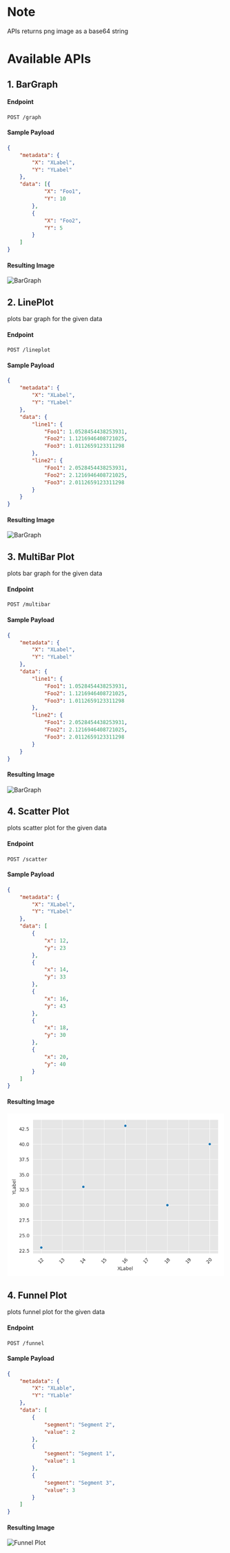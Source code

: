 # Note
APIs returns png image as a base64 string

# Available APIs
## 1. BarGraph

#### Endpoint
```
POST /graph
```

#### Sample Payload
```json
{
    "metadata": {
        "X": "XLabel",
        "Y": "YLabel"
    },
    "data": [{
            "X": "Foo1",
            "Y": 10
        },
        {
            "X": "Foo2",
            "Y": 5
        }
    ]
}
```
#### Resulting Image
![BarGraph](/samples/graph.png)

## 2. LinePlot
plots bar graph for the given data
#### Endpoint
```
POST /lineplot
```
#### Sample Payload
```json
{
    "metadata": {
        "X": "XLabel",
        "Y": "YLabel"
    },
    "data": {
        "line1": {
            "Foo1": 1.0528454438253931,
            "Foo2": 1.1216946408721025,
            "Foo3": 1.0112659123311298
        },
        "line2": {
            "Foo1": 2.0528454438253931,
            "Foo2": 2.1216946408721025,
            "Foo3": 2.0112659123311298
        }
    }
}
```
#### Resulting Image
![BarGraph](/samples/lineplot.png)

## 3. MultiBar Plot
plots bar graph for the given data
#### Endpoint
```
POST /multibar
```
#### Sample Payload
```json
{
    "metadata": {
        "X": "XLabel",
        "Y": "YLabel"
    },
    "data": {
        "line1": {
            "Foo1": 1.0528454438253931,
            "Foo2": 1.1216946408721025,
            "Foo3": 1.0112659123311298
        },
        "line2": {
            "Foo1": 2.0528454438253931,
            "Foo2": 2.1216946408721025,
            "Foo3": 2.0112659123311298
        }
    }
}
```
#### Resulting Image
![BarGraph](/samples/multibar.png)

## 4. Scatter Plot
plots scatter plot for the given data
#### Endpoint
```
POST /scatter
```
#### Sample Payload
```json
{
    "metadata": {
        "X": "XLabel",
        "Y": "YLabel"
    },
    "data": [
        {
            "x": 12,
            "y": 23
        },
        {
            "x": 14,
            "y": 33
        },
        {
            "x": 16,
            "y": 43
        },
        {
            "x": 18,
            "y": 30
        },
        {
            "x": 20,
            "y": 40
        }
    ]
}
```
#### Resulting Image
![ScatterPlot](/samples/scatter.png)


## 4. Funnel Plot
plots funnel plot for the given data
#### Endpoint
```
POST /funnel
```
#### Sample Payload
```json
{
    "metadata": {
        "X": "XLable",
        "Y": "YLable"
    },
    "data": [
        {
            "segment": "Segment 2",
            "value": 2
        },
        {
            "segment": "Segment 1",
            "value": 1
        },
        {
            "segment": "Segment 3",
            "value": 3
        }
    ]
}
```
#### Resulting Image
![Funnel Plot](samples/funnel_plot.png)